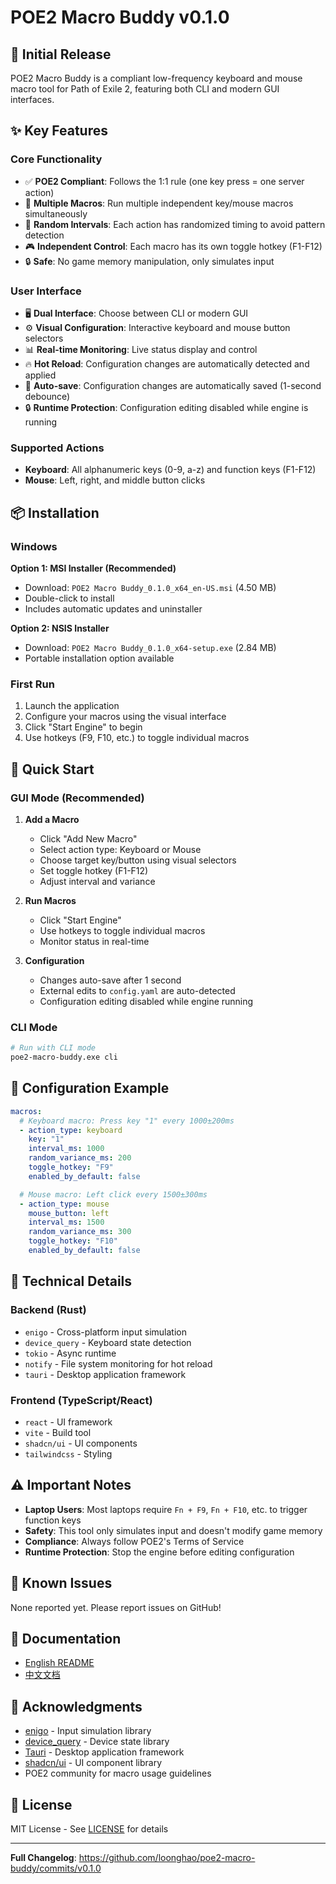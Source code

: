 # POE2 Macro Buddy v0.1.0

## 🎉 Initial Release

POE2 Macro Buddy is a compliant low-frequency keyboard and mouse macro tool for Path of Exile 2, featuring both CLI and modern GUI interfaces.

## ✨ Key Features

### Core Functionality
- ✅ **POE2 Compliant**: Follows the 1:1 rule (one key press = one server action)
- 🎯 **Multiple Macros**: Run multiple independent key/mouse macros simultaneously
- 🎲 **Random Intervals**: Each action has randomized timing to avoid pattern detection
- 🎮 **Independent Control**: Each macro has its own toggle hotkey (F1-F12)
- 🔒 **Safe**: No game memory manipulation, only simulates input

### User Interface
- 🖥️ **Dual Interface**: Choose between CLI or modern GUI
- ⚙️ **Visual Configuration**: Interactive keyboard and mouse button selectors
- 📊 **Real-time Monitoring**: Live status display and control
- 🔥 **Hot Reload**: Configuration changes are automatically detected and applied
- 💾 **Auto-save**: Configuration changes are automatically saved (1-second debounce)
- 🔒 **Runtime Protection**: Configuration editing disabled while engine is running

### Supported Actions
- **Keyboard**: All alphanumeric keys (0-9, a-z) and function keys (F1-F12)
- **Mouse**: Left, right, and middle button clicks

## 📦 Installation

### Windows

**Option 1: MSI Installer (Recommended)**
- Download: `POE2 Macro Buddy_0.1.0_x64_en-US.msi` (4.50 MB)
- Double-click to install
- Includes automatic updates and uninstaller

**Option 2: NSIS Installer**
- Download: `POE2 Macro Buddy_0.1.0_x64-setup.exe` (2.84 MB)
- Portable installation option available

### First Run

1. Launch the application
2. Configure your macros using the visual interface
3. Click "Start Engine" to begin
4. Use hotkeys (F9, F10, etc.) to toggle individual macros

## 🚀 Quick Start

### GUI Mode (Recommended)

1. **Add a Macro**
   - Click "Add New Macro"
   - Select action type: Keyboard or Mouse
   - Choose target key/button using visual selectors
   - Set toggle hotkey (F1-F12)
   - Adjust interval and variance

2. **Run Macros**
   - Click "Start Engine"
   - Use hotkeys to toggle individual macros
   - Monitor status in real-time

3. **Configuration**
   - Changes auto-save after 1 second
   - External edits to `config.yaml` are auto-detected
   - Configuration editing disabled while engine running

### CLI Mode

```bash
# Run with CLI mode
poe2-macro-buddy.exe cli
```

## 📝 Configuration Example

```yaml
macros:
  # Keyboard macro: Press key "1" every 1000±200ms
  - action_type: keyboard
    key: "1"
    interval_ms: 1000
    random_variance_ms: 200
    toggle_hotkey: "F9"
    enabled_by_default: false

  # Mouse macro: Left click every 1500±300ms
  - action_type: mouse
    mouse_button: left
    interval_ms: 1500
    random_variance_ms: 300
    toggle_hotkey: "F10"
    enabled_by_default: false
```

## 🔧 Technical Details

### Backend (Rust)
- `enigo` - Cross-platform input simulation
- `device_query` - Keyboard state detection
- `tokio` - Async runtime
- `notify` - File system monitoring for hot reload
- `tauri` - Desktop application framework

### Frontend (TypeScript/React)
- `react` - UI framework
- `vite` - Build tool
- `shadcn/ui` - UI components
- `tailwindcss` - Styling

## ⚠️ Important Notes

- **Laptop Users**: Most laptops require `Fn + F9`, `Fn + F10`, etc. to trigger function keys
- **Safety**: This tool only simulates input and doesn't modify game memory
- **Compliance**: Always follow POE2's Terms of Service
- **Runtime Protection**: Stop the engine before editing configuration

## 🐛 Known Issues

None reported yet. Please report issues on GitHub!

## 📖 Documentation

- [English README](https://github.com/loonghao/poe2-macro-buddy/blob/main/README.md)
- [中文文档](https://github.com/loonghao/poe2-macro-buddy/blob/main/README_zh.md)

## 🙏 Acknowledgments

- [enigo](https://github.com/enigo-rs/enigo) - Input simulation library
- [device_query](https://github.com/ostrosco/device_query) - Device state library
- [Tauri](https://tauri.app/) - Desktop application framework
- [shadcn/ui](https://ui.shadcn.com/) - UI component library
- POE2 community for macro usage guidelines

## 📄 License

MIT License - See [LICENSE](LICENSE) for details

---

**Full Changelog**: https://github.com/loonghao/poe2-macro-buddy/commits/v0.1.0

